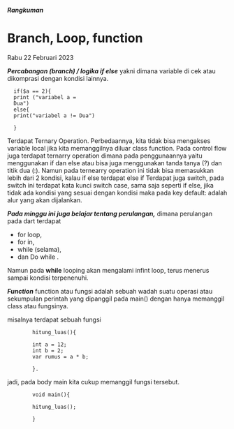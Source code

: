 
***Rangkuman*** 
# Branch, Loop, function
  Rabu 22 Februari 2023

***Percabangan (branch) / logika  if else*** yakni  dimana variable di cek atau dikomprasi dengan kondisi lainnya. 

      if($a == 2){
      print ("variabel a = 
      Dua")
      else{
      print("variabel a != Dua")
      
      }
Terdapat Ternary Operation.
Perbedaannya, kita tidak bisa mengakses variable local jika kita memanggilnya diluar class function. Pada control flow juga terdapat ternarry operation dimana pada penggunaannya yaitu menggunakan if dan else atau bisa juga menggunakan tanda tanya (?) dan titik dua (:). Namun pada ternearry operation ini tidak bisa memasukkan lebih dari 2 kondisi, kalau if else terdapat else if
Terdapat juga switch, pada switch ini terdapat kata kunci switch case, sama saja seperti if else, jika tidak ada kondisi yang sesuai dengan kondisi maka pada key default: adalah alur yang akan dijalankan.

***Pada minggu ini juga belajar tentang perulangan,*** dimana  perulangan pada dart terdapat
-  for loop, 
-  for in, 
-  while (selama), 
-  dan Do while . 

Namun pada **while** looping akan mengalami infint loop, terus menerus sampai kondisi terpenenuhi.

***Function***
function atau fungsi  adalah sebuah wadah suatu operasi atau sekumpulan perintah yang dipanggil pada main() dengan hanya memanggil class atau fungsinya. 

misalnya terdapat sebuah fungsi 

            hitung_luas(){
           
            int a = 12;
            int b = 2;
            var rumus = a * b;

            }. 

jadi, pada body main kita cukup memanggil fungsi tersebut.
            
            void main(){
            
            hitung_luas();
            
            }

